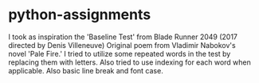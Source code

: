 # python-assignments
I took as inspiration the 'Baseline Test' from Blade Runner 2049 (2017 directed by Denis Villeneuve)
Original poem from Vladimir Nabokov's novel 'Pale Fire.'
I tried to utilize some repeated words in the test by replacing them with letters. Also tried to use indexing for each word when applicable.
Also basic line break and font case.
